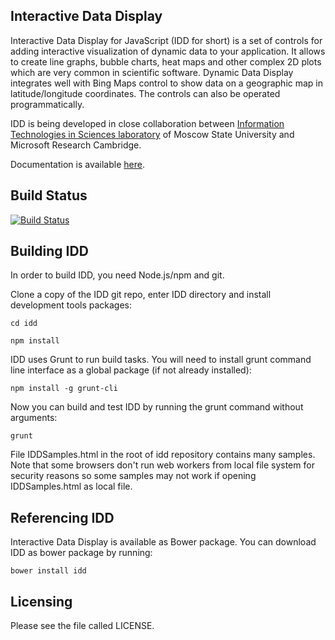 Interactive Data Display
------------------------

Interactive Data Display for JavaScript (IDD for short) is a set of controls for adding interactive visualization of dynamic data to your application. 
It allows to create line graphs, bubble charts, heat maps and other complex 2D plots which are very common in scientific software. 
Dynamic Data Display integrates well with Bing Maps control to show data on a geographic map in latitude/longitude coordinates. 
The controls can also be operated programmatically. 

IDD is being developed in close collaboration between [Information Technologies in Sciences laboratory](http://itis.cs.msu.ru) of Moscow State University 
and Microsoft Research Cambridge. 

Documentation is available [here](https://github.com/predictionmachines/InteractiveDataDisplay/wiki). 

Build Status
------------

[![Build Status](https://travis-ci.org/predictionmachines/InteractiveDataDisplay.svg?branch=master)](https://travis-ci.org/predictionmachines/InteractiveDataDisplay)

Building IDD
------------

In order to build IDD, you need Node.js/npm and git.

Clone a copy of the IDD git repo, enter IDD directory and install development tools packages:

`cd idd`

`npm install`

IDD uses Grunt to run build tasks. You will need to install grunt command line interface as a global package (if not already installed):

`npm install -g grunt-cli`

Now you can build and test IDD by running the grunt command without arguments:

`grunt`

File IDDSamples.html in the root of idd repository contains many samples. Note that some browsers don't run web workers from local file system
for security reasons so some samples may not work if opening IDDSamples.html as local file.

Referencing IDD
---------------

Interactive Data Display is available as Bower package. You can download IDD as bower package by running:

`bower install idd`

Licensing
---------

Please see the file called LICENSE.
